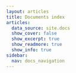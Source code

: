 ```yaml
---
layout: articles
title: Documents index
articles:
  data_source: site.docs
  show_cover: false
  show_excerpt: true
  show_readmore: true
  show_info: true
sidebar:
  nav: docs_navigation
---
```

